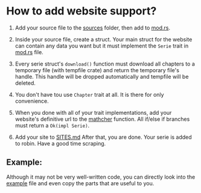 # How to add website support?

1. Add your source file to the [sources](https://github.com/NandeMD/robin/tree/main/robin_core/src/sources) folder, then add to [mod.rs](https://github.com/NandeMD/robin/blob/main/robin_core/src/sources/mod.rs). 

2. Inside your source file, create a struct. Your main struct for the website can contain any data you want but it must implement the `Serie` trait in [mod.rs](https://github.com/NandeMD/robin/blob/main/robin_core/src/sources/mod.rs) file.

3. Every serie struct's `download()` function must download all chapters to a temporary file (with tempfile crate) and return the temporary file's handle. This handle will be dropped automatically and tempfile will be deleted.

4. You don't have tou use `Chapter` trait at all. It is there for only convenience.

5. When you done with all of your trait implementations, add your website's definitive url to the [mathcher](https://github.com/NandeMD/robin/blob/main/robin_core/src/matcher.rs) function. All if/else if branches must return a `Ok(impl Serie)`. 

6. Add your site to [SITES.md](https://github.com/NandeMD/robin/blob/main/SITES.md) After that, you are done. Your serie is added to robin. Have a good time scraping.

## Example:
Although it may not be very well-written code, you can directly look into the [example](https://github.com/NandeMD/robin/blob/main/robin_core/src/sources/shijie_turkish.rs) file and even copy the parts that are useful to you.